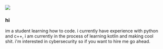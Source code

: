 ![](https://komarev.com/ghpvc/?username=parotic0)
### hi
im a student learning how to code. i currently have experience with python and c++, i am currently in the process of learning kotlin and making cool shit.
i'm interested in cybersecurity so if you want to hire me go ahead.

